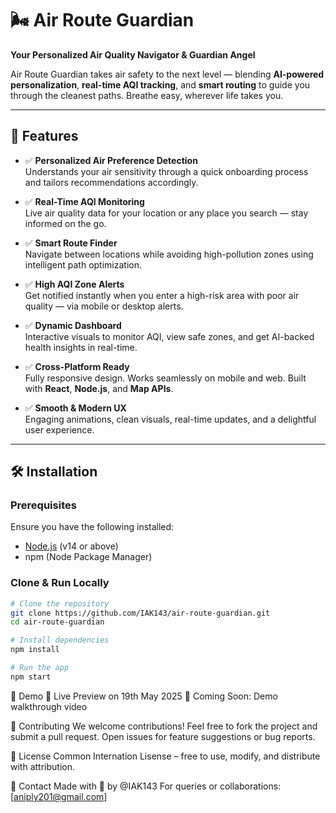 # 🌬️ Air Route Guardian  
**Your Personalized Air Quality Navigator & Guardian Angel**

Air Route Guardian takes air safety to the next level — blending **AI-powered personalization**, **real-time AQI tracking**, and **smart routing** to guide you through the cleanest paths. Breathe easy, wherever life takes you.

---

## 🚀 Features

- ✅ **Personalized Air Preference Detection**  
  Understands your air sensitivity through a quick onboarding process and tailors recommendations accordingly.

- ✅ **Real-Time AQI Monitoring**  
  Live air quality data for your location or any place you search — stay informed on the go.

- ✅ **Smart Route Finder**  
  Navigate between locations while avoiding high-pollution zones using intelligent path optimization.

- ✅ **High AQI Zone Alerts**  
  Get notified instantly when you enter a high-risk area with poor air quality — via mobile or desktop alerts.

- ✅ **Dynamic Dashboard**  
  Interactive visuals to monitor AQI, view safe zones, and get AI-backed health insights in real-time.

- ✅ **Cross-Platform Ready**  
  Fully responsive design. Works seamlessly on mobile and web. Built with **React**, **Node.js**, and **Map APIs**.

- ✅ **Smooth & Modern UX**  
  Engaging animations, clean visuals, real-time updates, and a delightful user experience.

---

## 🛠️ Installation

### Prerequisites  
Ensure you have the following installed:

- [Node.js](https://nodejs.org/) (v14 or above)  
- npm (Node Package Manager)

### Clone & Run Locally

```bash
# Clone the repository
git clone https://github.com/IAK143/air-route-guardian.git
cd air-route-guardian

# Install dependencies
npm install

# Run the app
npm start

```

📱 Demo
🔗 Live Preview on 19th May 2025
🎥 Coming Soon: Demo walkthrough video

🙌 Contributing
We welcome contributions! Feel free to fork the project and submit a pull request. Open issues for feature suggestions or bug reports.

📄 License
Common Internation Lisense – free to use, modify, and distribute with attribution.

💬 Contact
Made with 💙 by @IAK143
For queries or collaborations: [aniply201@gmail.com] 
